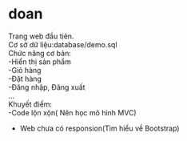 # doan
Trang web đầu tiên.</br>
Cơ sở dữ liệu:database/demo.sql</br>
Chức năng cơ bản:</br> 
  -Hiển thị sản phẩm</br>
  -Giỏ hàng</br>
  -Đặt hàng</br>
  -Đăng nhập, Đăng xuất</br>
  ...</br>
Khuyết điểm:</br>
-Code lộn xộn( Nên học mô hình MVC)</br>
- Web chưa có responsion(Tìm hiểu về Bootstrap)
